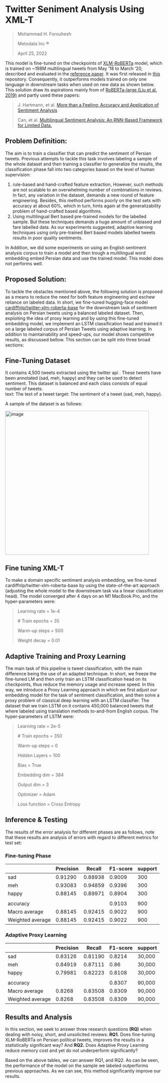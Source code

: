 # Twitter Seniment Analysis Using XML-T
 
> Mohammad H. Forouhesh
> 
> Metodata Inc ®
> 
> April 25, 2022

This model is fine-tuned on the checkpoints of [XLM-RoBERTa](https://huggingface.co/roberta-large) model, which is trained on ~198M multilingual tweets from May ’18 to March ‘20, described and evaluated in the [reference paper](https://arxiv.org/abs/2104.12250). It was first released in [this](https://github.com/cardiffnlp/xlm-t) repository. Consequently, it outperforms models trained on only one language in downstream tasks when used on new data as shown below. This solution draw its aspirations mainly from of [RoBERTa-large (Liu et al. 2019)]() and partly used these papers:
> J. Hartmann, et al. [More than a Feeling: Accuracy and Application of Sentiment Analysis](http://dx.doi.org/10.2139/ssrn.3489963)
> 
> Can, et al. [Multilingual Sentiment Analysis: An RNN-Based Framework for Limited Data.](https://arxiv.org/abs/1806.04511)

## Problem Definition:
The aim is to train a classifier that can predict the sentiment of Persian tweets. Previous attempts to tackle this task involves labeling a sample of the whole dataset and then training a classifier to generalize the results, the classification phase fall into two categories based on the level of human supervision: 
1. rule-based and hand-crafted feature extraction, However, such methods are not scalable to an overwhelming number of combinations in reviews. In fact, any variation in the dataset, demands a new round of feature engineering. Besides, this method performs poorly on the test sets with accuracy at about 60%, which in turn, hints again at the generalizability problem of hand-crafted based algorithms.
2. Using multilingual Bert based pre-trained models for the labelled sample. But these techniques demands a huge amount of unbiased and fare labelled data. As our experiments suggested, adaptive learning techniques using only pre-trained Bert based models labelled tweets results in poor quality sentiments. 

In Addition, we did some experiments on using an English sentiment analysis corpus to train a model and then trough a multilingual word embedding embed Persian data and use the trained model. This model does not performs well.

## Proposed Solution:
To tackle the obstacles mentioned above, the following solution is proposed as a means to reduce the need for both feature engineering and eschew reliance on labeled data. In short, we fine-tuned hugging-face model [cardiffnlp/twitter-xlm-roberta-base](https://huggingface.co/cardiffnlp/twitter-xlm-roberta-base) for the downstream task of sentiment analysis on Persian tweets using a balanced labeled dataset. Then, exploiting the idea of proxy learning and by using this fine-tuned embedding model, we implement an LSTM classification head and trained it on a large labeled corpus of Persian Tweets using adaptive learning. In addition to maintainability and speed-ups, our model shows competitive results, as discussed bellow. This section can be split into three broad sections:


## Fine-Tuning Dataset
It contains 4,500 tweets extracted using the twitter api . These tweets have been annotated (sad, meh, happy) and they can be used to detect sentiment. This dataset is balanced and each class consists of equal number of tweets.  
text: The text of a tweet
target: The sentiment of a tweet (sad, meh, happy).

A sample of the dataset is as follows:

<img width="458" alt="image" src="https://user-images.githubusercontent.com/17898264/166246839-2fc09003-b5da-4ddd-9174-43a21bb2b2a1.png">

## Fine tuning XML-T
To make a domain specific sentiment analysis embedding, we fine-tuned cardiffnlp/twitter-xlm-roberta-base by using the state-of-the-art approach (adjusting the whole model to the downstream task via a linear classification head). The model converged after 4 days on an M1 MacBook Pro, and the hyper-parameters were:

> Learning rate          = 1e-4
> 
> \# Train epochs        = 35
> 
> Warm-up steps          = 500
> 
> Weight decay           = 0.01


## Adaptive Training and Proxy Learning
The main task of this pipeline is tweet classification, with the main difference being the use of an adapted technique. In short, we freeze the fine-tuned LM and then only train an LSTM classification head on its checkpoints, thus reduce the memory usage and increase speed. In this way, we introduce a Proxy Learning approach in which we first adjust our embedding model for the task of sentiment classification, and then solve a proxy problem of classical deep learning with an LSTM classifier. The dataset that we train LSTM on it contains 450,000 balanced tweets that where labeled using translation methods to-and-from English corpus. The hyper-parameters of LSTM were:

> Learning rate          = 2e-5
>
> \# Train epochs        = 350
> 
> Warm-up steps          = 0
> 
> Hidden Layers          = 100
> 
> Bias                   = True
> 
> Embedding dim          = 384
> 
> Output dim             = 3
> 
> Optimizer              = Adam
> 
> Loss function          = Cross Entropy

## Inference & Testing
The results of the error analysis for different phases are as follows, note that these results are analysis of errors with regard to different metrics for test set:

### Fine-tuning Phase
|   |Precision  |	Recall   |	F1-score|	support|
|---|-----------|----------|---------|--------|
|sad|	0.91290|	0.88938|	0.9009  |	300|
|meh|	0.93083|	0.94859|	0.9396	 | 300|
|happy|	0.88145|	0.89971|	0.8904|	300|
|			||||
|accuracy|||			0.9103|	900|
|Macro average|	0.88145|	0.92415|	0.9022|	900|
|Weighted average|	0.88145|	0.92415|	0.9022|	900|



### Adaptive Proxy Learning
|   |Precision  |	Recall   |	F1-score|	support|
|---|-----------|----------|---------|--------|
|sad|	0.83126|	0.81190|	0.8214 |	30,000|
|meh|	0.84919|	0.87111|	0.86	|30,000|
|happy|	0.79981|	0.82223|	0.8108|	30,000|
|			||||
|accuracy|||			0.8307|	90,000|
|Macro average|	0.8268|	0.83508|	0.8309|	90,000|
|Weighted average|	0.8268|	0.83508|	0.8309|	90,000|


## Results and Analysis
In this section, we seek to answer three research questions **(RQ)** when dealing with noisy, short, and unsolicited reviews: **RQ1.** Does fine-tuning XLM-RoBERTa on Persian political tweets, improves the results in a statistically significant way? And **RQ2.** Does Adaptive Proxy Learning reduce memory cost and yet do not underperform significantly?

Based on the above tables, we can answer RQ1, and RQ2. As can be seen, the performance of the model on the sample we labeled outperforms previous approaches. As we can see, this method significantly improve our results.


